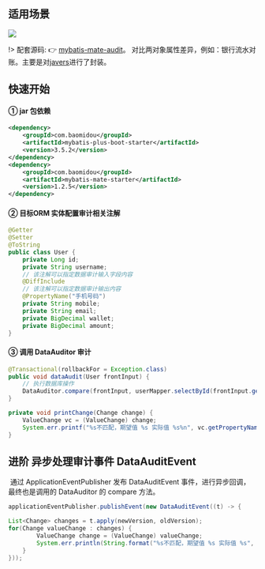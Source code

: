 ## 适用场景

![](https://minio.pigx.vip/oss/1658646303.jpg)

!> 配套源码: 👉 [mybatis-mate-audit](https://gitee.com/baomidou/mybatis-mate-examples/tree/master/mybatis-mate-audit)。 对比两对象属性差异，例如：银行流水对账。主要是对[javers](https://javers.org/documentation/getting-started/#getting-started-audit)进行了封装。

## 快速开始

#### ① jar 包依赖

```xml
<dependency>
    <groupId>com.baomidou</groupId>
    <artifactId>mybatis-plus-boot-starter</artifactId>
    <version>3.5.2</version>
</dependency>
<dependency>
    <groupId>com.baomidou</groupId>
    <artifactId>mybatis-mate-starter</artifactId>
    <version>1.2.5</version>
</dependency>
```

#### ②  目标ORM 实体配置审计相关注解

```java
@Getter
@Setter
@ToString
public class User {
    private Long id;
    private String username;
    // 该注解可以指定数据审计输入字段内容
    @DiffInclude
    // 该注解可以指定数据审计输出内容
    @PropertyName("手机号码")
    private String mobile;
    private String email;
    private BigDecimal wallet;
    private BigDecimal amount;
}
```

#### ③ 调用 DataAuditor 审计

```java
@Transactional(rollbackFor = Exception.class)
public void dataAudit(User frontInput) {
    // 执行数据库操作
    DataAuditor.compare(frontInput, userMapper.selectById(frontInput.getId())).forEach(this::printChange);
}

private void printChange(Change change) {
    ValueChange vc = (ValueChange) change;
    System.err.printf("%s不匹配，期望值 %s 实际值 %s%n", vc.getPropertyName(), vc.getLeft(), vc.getRight());
}
```


## 进阶 异步处理审计事件 DataAuditEvent


​ 通过 ApplicationEventPublisher 发布 DataAuditEvent 事件，进行异步回调，最终也是调用的 DataAuditor 的 compare 方法。

```java
applicationEventPublisher.publishEvent(new DataAuditEvent((t) -> {

List<Change> changes = t.apply(newVersion, oldVersion);
for(Change valueChange : changes) {
        ValueChange change = (ValueChange) valueChange;
        System.err.println(String.format("%s不匹配，期望值 %s 实际值 %s", change.getPropertyName(), change.getLeft(), change.getRight()));
    }
}));
```
